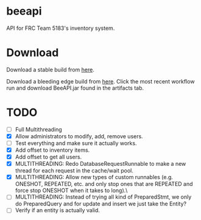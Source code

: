 # beeapi
API for FRC Team 5183's inventory system.

# Download
Download a stable build from [here](https://github.com/frc5183/beeapi/releases).

Download a bleeding edge build from [here](https://github.com/frc5183/beeapi/actions/workflows/jar.yml?query=is%3Acompleted).
Click the most recent workflow run and download BeeAPI.jar found in the artifacts tab.

# TODO
- [ ] Full Multithreading
- [X] Allow administrators to modify, add, remove users.
- [ ] Test everything and make sure it actually works.
- [X] Add offset to inventory items.
- [X] Add offset to get all users.
- [X] MULTITHREADING: Redo DatabaseRequestRunnable to make a new thread for each request in the cache/wait pool.
- [X] MULTITHREADING: Allow new types of custom runnables (e.g. ONESHOT, REPEATED, etc. and only stop ones that are REPEATED and force stop ONESHOT when it takes to long).\
- [ ] MULTITHREADING: Instead of trying all kind of PreparedStmt, we only do PreparedQuery and for update and insert we just take the Entity? 
- [ ] Verify if an entity is actually valid.